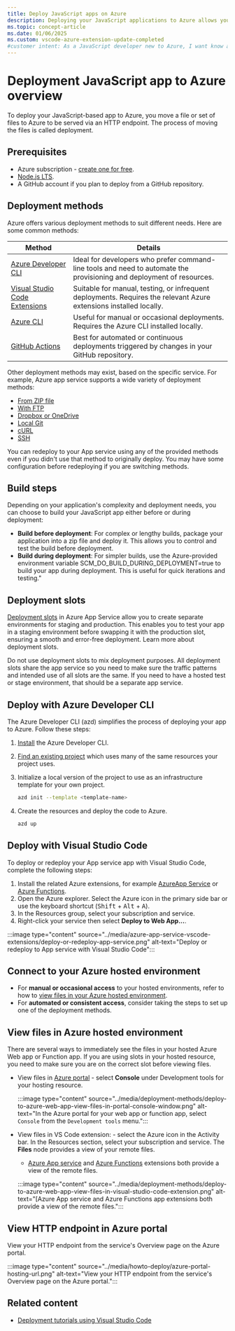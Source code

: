 ```yaml
---
title: Deploy JavaScript apps on Azure
description: Deploying your JavaScript applications to Azure allows you to leverage the power of cloud computing, ensuring scalability, reliability, and global reach. This guide will walk you through various methods to deploy your JavaScript apps to Azure, from manual deployments to automated CI/CD pipelines.
ms.topic: concept-article
ms.date: 01/06/2025
ms.custom: vscode-azure-extension-update-completed
#customer intent: As a JavaScript developer new to Azure, I want know all the ways to deploy code to Azure so that I can choose the best process for my application and situation.
---
```


# Deployment JavaScript app to Azure overview

To deploy your JavaScript-based app to Azure, you move a file or set of files to Azure to be served via an HTTP endpoint. The process of moving the files is called deployment. 

## Prerequisites

* Azure subscription - [create one for free](https://azure.microsoft.com/free/ai-services?azure-portal=true).
* [Node.js LTS](https://nodejs.org/).
* A GitHub account if you plan to deploy from a GitHub repository.

## Deployment methods

Azure offers various deployment methods to suit different needs. Here are some common methods:

| Method | Details |
|--|--|
|[Azure Developer CLI](/azure/developer/azure-developer-cli)|Ideal for developers who prefer command-line tools and need to automate the provisioning and deployment of resources.|
|[Visual Studio Code Extensions](https://marketplace.visualstudio.com/search?term=azure&target=VSCode&category=All%20categories&sortBy=Relevance)|Suitable for manual, testing, or infrequent deployments. Requires the relevant Azure extensions installed locally.|
|[Azure CLI](/azure/app-service/tutorial-nodejs-mongodb-app?tabs=azure-portal%2Cterminal-bash%2Cvscode-deploy%2Cdeploy-instructions-azportal%2Cdeploy-zip-linux-mac%2Cdeploy-instructions--zip-azcli)|Useful for manual or occasional deployments. Requires the Azure CLI installed locally.|
|[GitHub Actions](/azure/app-service/deploy-github-actions?tabs=applevel)|Best for automated or continuous deployments triggered by changes in your GitHub repository.|

Other deployment methods may exist, based on the specific service. For example, Azure app service supports a wide variety of deployment methods:
* [From ZIP file](/azure/app-service/deploy-zip)
* [With FTP](/azure/app-service/deploy-ftp)
* [Dropbox or OneDrive](/azure/app-service/deploy-content-sync)
* [Local Git](/azure/app-service/deploy-local-git)
* [cURL](/azure/app-service/deploy-zip#with-curl)
* [SSH](/azure/app-service/configure-linux-open-ssh-session)

You can redeploy to your App service using any of the provided methods even if you didn't use that method to originally deploy. You may have some configuration before redeploying if you are switching methods. 

<a name="deploy-or-redeploy-to-app-service-with-visual-studio-code"></a>

## Build steps

Depending on your application's complexity and deployment needs, you can choose to build your JavaScript app either before or during deployment:

* **Build before deployment**: For complex or lengthy builds, package your application into a zip file and deploy it. This allows you to control and test the build before deployment.
* **Build during deployment**: For simpler builds, use the Azure-provided environment variable SCM_DO_BUILD_DURING_DEPLOYMENT=true to build your app during deployment. This is useful for quick iterations and testing."

## Deployment slots

[Deployment slots](/azure/app-service/deploy-staging-slots) in Azure App Service allow you to create separate environments for staging and production. This enables you to test your app in a staging environment before swapping it with the production slot, ensuring a smooth and error-free deployment. Learn more about deployment slots.

Do not use deployment slots to mix deployment purposes. All deployment slots share the app service so you need to make sure the traffic patterns and intended use of all slots are the same. If you need to have a hosted test or stage environment, that should be a separate app service. 

## Deploy with Azure Developer CLI

The Azure Developer CLI (azd) simplifies the process of deploying your app to Azure. Follow these steps:

1. [Install](/azure/developer/azure-developer-cli/install-azd) the Azure Developer CLI.
1. [Find an existing project](https://azure.github.io/awesome-azd/) which uses many of the same resources your project uses.
1. Initialize a local version of the project to use as an infrastructure template for your own project.

    ```bash
    azd init --template <template-name>
    ```
1. Create the resources and deploy the code to Azure.
    ```bash
    azd up
    ```

## Deploy with Visual Studio Code

To deploy or redeploy your App service app with Visual Studio Code, complete the following steps:

1. Install the related Azure extensions, for example [AzureApp Service](https://marketplace.visualstudio.com/items?itemName=ms-azuretools.vscode-azureappservice) or [Azure Functions](https://marketplace.visualstudio.com/items?itemName=ms-azuretools.vscode-azurefunctions).
1. Open the Azure explorer. Select the Azure icon in the primary side bar or use the keyboard shortcut (<kbd>Shift</kbd> + <kbd>Alt</kbd> + <kbd>A</kbd>).
1. In the Resources group, select your subscription and service.
1. Right-click your service then select **Deploy to Web App...**. 

:::image type="content" source="../media/azure-app-service-vscode-extensions/deploy-or-redeploy-app-service.png" alt-text="Deploy or redeploy to App service with Visual Studio Code":::

## Connect to your Azure hosted environment

* For **manual or occasional access** to your hosted environments, refer to how to [view files in your Azure hosted environment](#view-files-in-azure-hosted-environment).
* For **automated or consistent access**, consider taking the steps to set up one of the deployment methods.

## View files in Azure hosted environment 

There are several ways to immediately see the files in your hosted Azure Web app or Function app. If you are using slots in your hosted resource, you need to make sure you are on the correct slot before viewing files. 

* View files in [Azure portal](https://portal.azure.com) - select **Console** under Development tools for your hosting resource. 

    :::image type="content" source="../media/deployment-methods/deploy-to-azure-web-app-view-files-in-portal-console-window.png" alt-text="In the Azure portal for your web app or function app, select `Console` from the `Development tools` menu.":::

* View files in VS Code extension: - select the Azure icon in the Activity bar. In the Resources section, select your subscription and service. The **Files** node provides a view of your remote files. 

    * [Azure App service](https://marketplace.visualstudio.com/items?itemName=ms-azuretools.vscode-azureappservice) and [Azure Functions](https://marketplace.visualstudio.com/items?itemName=ms-azuretools.vscode-azurefunctions) extensions both provide a view of the remote files.

    :::image type="content" source="../media/deployment-methods/deploy-to-azure-web-app-view-files-in-visual-studio-code-extension.png" alt-text="[Azure App service and Azure Functions app extensions both provide a view of the remote files.":::

## View HTTP endpoint in Azure portal

View your HTTP endpoint from the service's Overview page on the Azure portal. 

:::image type="content" source="../media/howto-deploy/azure-portal-hosting-url.png" alt-text="View your HTTP endpoint from the service's Overview page on the Azure portal.":::

## Related content

* [Deployment tutorials using Visual Studio Code](https://code.visualstudio.com/docs/azure/deployment)
